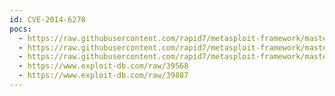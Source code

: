 ```yaml
---
id: CVE-2014-6278
pocs:
  - https://raw.githubusercontent.com/rapid7/metasploit-framework/master/modules/auxiliary/scanner/http/apache_mod_cgi_bash_env.rb
  - https://raw.githubusercontent.com/rapid7/metasploit-framework/master/modules/exploits/multi/http/apache_mod_cgi_bash_env_exec.rb
  - https://raw.githubusercontent.com/rapid7/metasploit-framework/master/modules/exploits/multi/http/cups_bash_env_exec.rb
  - https://www.exploit-db.com/raw/39568
  - https://www.exploit-db.com/raw/39887
---
```


